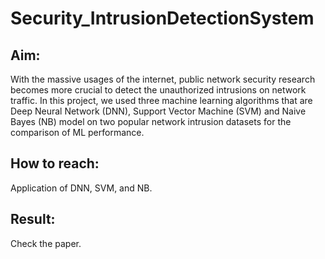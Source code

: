 # Security_IntrusionDetectionSystem

## Aim:
With the massive usages of the internet, public network security research becomes more crucial to detect the unauthorized intrusions on network traffic. In this project, we used three machine learning algorithms that are Deep Neural Network (DNN), Support Vector Machine (SVM) and Naive Bayes (NB) model on two popular network intrusion datasets for the comparison of ML performance.

## How to reach:
Application of DNN, SVM, and NB.

## Result:
Check the paper.


